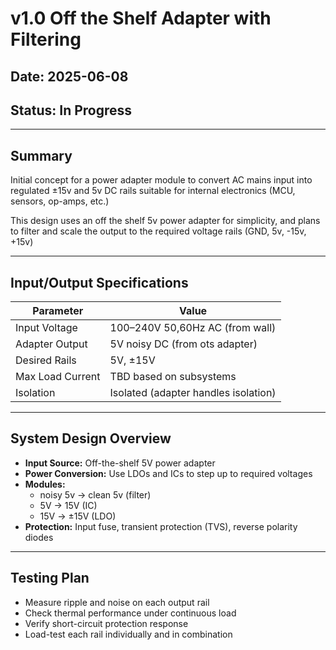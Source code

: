 # v1.0 Off the Shelf Adapter with Filtering

## **Date:** 2025-06-08

## **Status:** In Progress

---

## Summary

Initial concept for a power adapter module to convert AC mains input into regulated ±15v and 5v DC rails suitable for internal electronics (MCU, sensors, op-amps, etc.)

This design uses an off the shelf 5v power adapter for simplicity, and plans to filter and scale the output to the required voltage rails (GND, 5v, -15v, +15v)

---

## Input/Output Specifications

| Parameter         | Value                          |
|-------------------|--------------------------------|
| Input Voltage     | 100–240V 50,60Hz AC (from wall)|
| Adapter Output    | 5V noisy DC (from ots adapter) |
| Desired Rails     | 5V, ±15V                       |
| Max Load Current  | TBD based on subsystems        |
| Isolation         | Isolated (adapter handles isolation) |

---

## System Design Overview

- **Input Source:** Off-the-shelf 5V power adapter
- **Power Conversion:** Use LDOs and ICs to step up to required voltages
- **Modules:** 
  - noisy 5v → clean 5v (filter)
  - 5V → 15V (IC)
  - 15V → ±15V (LDO)
- **Protection:** Input fuse, transient protection (TVS), reverse polarity diodes

---

## Testing Plan

- Measure ripple and noise on each output rail
- Check thermal performance under continuous load
- Verify short-circuit protection response
- Load-test each rail individually and in combination

